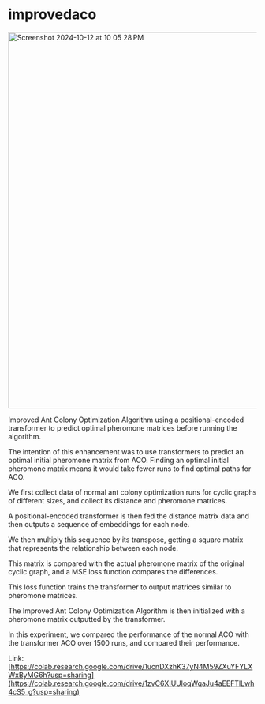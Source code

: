 # improvedaco

<img width="762" alt="Screenshot 2024-10-12 at 10 05 28 PM" src="https://github.com/user-attachments/assets/cb39b0de-21c7-4f64-a7b1-92a10f8ae389">

Improved Ant Colony Optimization Algorithm using a positional-encoded transformer to predict optimal pheromone matrices before running the algorithm. 



The intention of this enhancement was to use transformers to predict an optimal initial pheromone matrix from ACO. 
Finding an optimal initial pheromone matrix means it would take fewer runs to find optimal paths for ACO. 



We first collect data of normal ant colony optimization runs for cyclic graphs of different sizes, and collect its distance and pheromone matrices. 

A positional-encoded transformer is then fed the distance matrix data and then outputs a sequence of embeddings for each node. 

We then multiply this sequence by its transpose, getting a square matrix that represents the relationship between each node. 

This matrix is compared with the actual pheromone matrix of the original cyclic graph, and a MSE loss function compares the differences. 

This loss function trains the transformer to output matrices similar to pheromone matrices. 

The Improved Ant Colony Optimization Algorithm is then initialized with a pheromone matrix outputted by the transformer. 


In this experiment, we compared the performance of the normal ACO with the transformer ACO over 1500 runs, and compared their performance.



Link: [https://colab.research.google.com/drive/1ucnDXzhK37yN4M59ZXuYFYLXWxByMG6h?usp=sharing](https://colab.research.google.com/drive/1zvC6XIUUloqWqaJu4aEEFTlLwh4cS5_g?usp=sharing)
